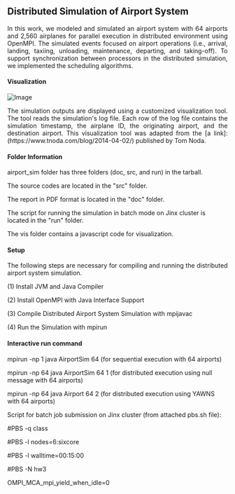 ## Distributed Simulation of Airport System
<p align="justify">
In this work, we modeled and simulated an airport system with 64 airports and 2,560 airplanes for parallel execution in distributed environment using OpenMPI. The simulated events focused on airport operations (i.e., arrival, landing, taxiing, unloading, maintenance, departing, and taking-off). To support synchronization between processors in the distributed simulation, we implemented the scheduling algorithms.
</p>

#### Visualization

![Image](https://github.com/rojinnew/airport_simulation/blob/master/vis/image.png)

<p align="justify">
The simulation outputs are displayed using a customized visualization tool. The tool reads the simulation's log file. Each row of the log file contains the simulation timestamp, the airplane ID, the originating airport, and the destination airport. This visualization tool was adapted from the [a link]: (https://www.tnoda.com/blog/2014-04-02/) published by Tom Noda. 
</p>

#### Folder Information

airport_sim folder has three folders (doc, src, and run) in the tarball.

The source codes are located in the "src" folder.

The report in PDF format is located in the "doc" folder.

The script for running the simulation in batch mode on Jinx cluster is located in the "run" folder.

The vis folder contains a javascript code for visualization.

#### Setup

<p align="justify">
The following steps are necessary for compiling and running the distributed airport system simulation.
</p>

(1) Install JVM and Java Compiler

(2) Install OpenMPI with Java Interface Support

(3) Compile Distributed Airport System Simulation with mpijavac

(4) Run the Simulation with mpirun

#### Interactive run command

mpirun -np 1 java AirportSim 64 (for sequential execution with 64 airports)

mpirun -np 64 java AirportSim 64 1 (for distributed execution using null message with 64 airports)

mpirun -np 64 java Airport 64 2 (for distributed execution using YAWNS with 64 airports)

Script for batch job submission on Jinx cluster (from attached pbs.sh file):

#PBS -q class

#PBS -l nodes=6:sixcore

#PBS -l walltime=00:15:00

#PBS -N hw3

OMPI_MCA_mpi_yield_when_idle=0
